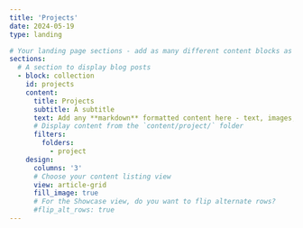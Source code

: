 ```yaml
---
title: 'Projects'
date: 2024-05-19
type: landing

# Your landing page sections - add as many different content blocks as you like
sections:
  # A section to display blog posts
  - block: collection
    id: projects
    content:
      title: Projects
      subtitle: A subtitle
      text: Add any **markdown** formatted content here - text, images, videos, galleries - and even HTML code!
      # Display content from the `content/project/` folder
      filters:
        folders:
          - project
    design:
      columns: '3'
      # Choose your content listing view 
      view: article-grid
      fill_image: true
      # For the Showcase view, do you want to flip alternate rows?
      #flip_alt_rows: true
---
```

